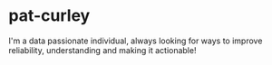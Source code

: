 # pat-curley
I'm a data passionate individual, always looking for ways to improve reliability, understanding and making it actionable!
